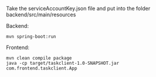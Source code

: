 Take the serviceAccountKey.json file and put into the folder
backend/src/main/resources

Backend:
```
mvn spring-boot:run
```

Frontend:
```
mvn clean compile package
java -cp target/taskclient-1.0-SNAPSHOT.jar com.frontend.taskclient.App
```